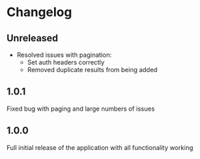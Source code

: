# Changelog

## Unreleased

- Resolved issues with pagination:
  - Set auth headers correctly
  - Removed duplicate results from being added

## 1.0.1

Fixed bug with paging and large numbers of issues

## 1.0.0

Full initial release of the application with all functionality working
